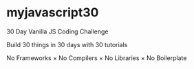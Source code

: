 # myjavascript30

30 Day Vanilla JS Coding Challenge

Build 30 things in 30 days with 30 tutorials

No Frameworks × No Compilers × No Libraries × No Boilerplate
